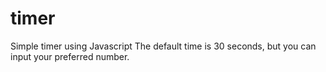 # timer
Simple timer using Javascript
The default time is 30 seconds, but you can input your preferred number.
